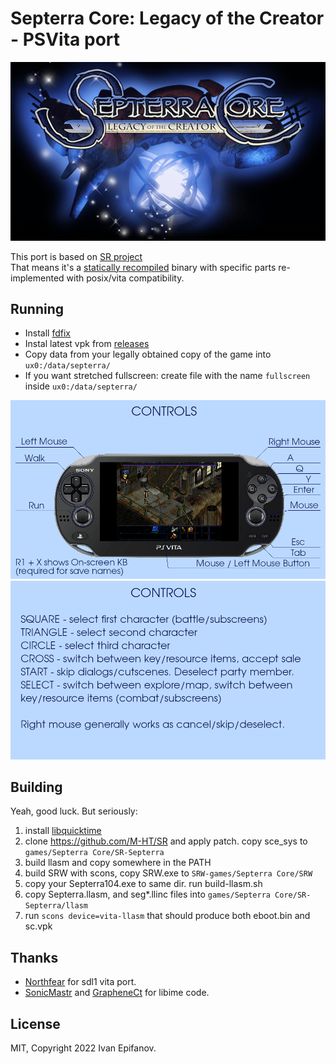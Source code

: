 # Septerra Core: Legacy of the Creator - PSVita port

![Screenshot](https://raw.githubusercontent.com/isage/septerra-core-vita/master/sce_sys/pic0.png)

This port is based on [SR project](https://github.com/M-HT/SR)  
That means it's a [statically recompiled](https://en.wikipedia.org/wiki/Binary_translation) binary with specific parts re-implemented with posix/vita compatibility.


## Running

* Install [fdfix](https://github.com/TheOfficialFloW/FdFix)
* Instal latest vpk from [releases](https://github.com/isage/septerra-core-vita/releases)
* Copy data from your legally obtained copy of the game into `ux0:/data/septerra/`
* If you want stretched fullscreen: create file with the name `fullscreen` inside `ux0:/data/septerra/`

![Controls](https://raw.githubusercontent.com/isage/septerra-core-vita/master/sce_sys/manual/001.png)
![Controls2](https://raw.githubusercontent.com/isage/septerra-core-vita/master/sce_sys/manual/002.png)

## Building

Yeah, good luck.
But seriously:
1. install [libquicktime](https://github.com/isage/libquicktime-vita)
2. clone https://github.com/M-HT/SR and apply patch. copy sce_sys to `games/Septerra Core/SR-Septerra`
3. build llasm and copy somewhere in the PATH
4. build SRW with scons, copy SRW.exe to `SRW-games/Septerra Core/SRW`
5. copy your Septerra104.exe to same dir. run build-llasm.sh
6. copy Septerra.llasm, and seg*.llinc files into `games/Septerra Core/SR-Septerra/llasm`
7. run `scons device=vita-llasm`
that should produce both eboot.bin and sc.vpk

## Thanks

* [Northfear](https://github.com/Northfear) for sdl1 vita port.
* [SonicMastr](https://github.com/SonicMastr) and [GrapheneCt](https://github.com/GrapheneCt) for libime code.

## License

MIT, Copyright 2022 Ivan Epifanov.
